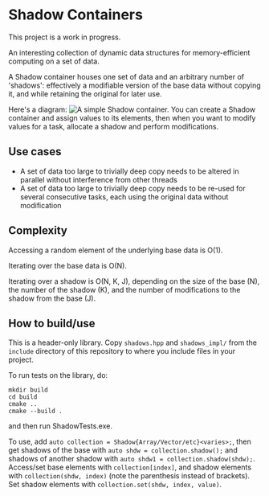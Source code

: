 # Shadow Containers
This project is a work in progress.

An interesting collection of dynamic data structures for memory-efficient computing on a set of data.

A Shadow container houses one set of data and an arbitrary number of 'shadows': effectively a modifiable version of the base data without copying it, and while retaining the original for later use.

Here's a diagram:
![A simple Shadow container.](https://i.imgur.com/EnbeJtv.png)
You can create a Shadow container and assign values to its elements, then when you want to modify values for a task, allocate a shadow and perform modifications.

## Use cases
* A set of data too large to trivially deep copy needs to be altered in parallel without interference from other threads
* A set of data too large to trivially deep copy needs to be re-used for several consecutive tasks, each using the original data without modification

## Complexity
Accessing a random element of the underlying base data is O(1).

Iterating over the base data is O(N).

Iterating over a shadow is O(N, K, J), depending on the size of the base (N), the number of the shadow (K), and the number of modifications to the shadow from the base (J).

## How to build/use
This is a header-only library. Copy `shadows.hpp` and `shadows_impl/` from the `include` directory of this repository to where you include files in your project.

To run tests on the library, do:
```
mkdir build
cd build
cmake ..
cmake --build .
```
and then run ShadowTests.exe.

To use, add `auto collection = Shadow{Array/Vector/etc}<varies>;`, then get shadows of the base with `auto shdw = collection.shadow();` and shadows of another shadow with `auto shdw1 = collection.shadow(shdw);`. Access/set base elements with `collection[index]`, and shadow elements with `collection(shdw, index)` (note the parenthesis instead of brackets). Set shadow elements with `collection.set(shdw, index, value)`.